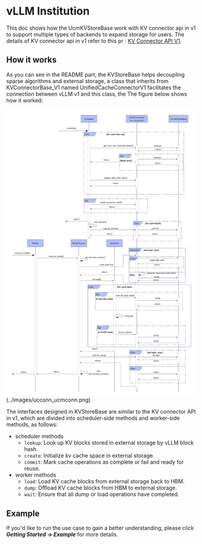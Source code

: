 # vLLM Institution
This doc shows how the UcmKVStoreBase work with KV connector api in v1 to support multiple types of backends to expand storage for users. The details of KV connector api in v1 refer to this pr : [KV Connector API V1](https://github.com/vllm-project/vllm/pull/15960).
## How it works
As you can see in the README part, the KVStoreBase helps decoupling sparse algorithms and external storage, a class that inherits from KVConnectorBase_V1 named UnifiedCacheConnectorV1 facilitates the connection between vLLM v1 and this class, the The figure below shows how it worked:

![uc_connector](../images/ucconn_ucmconn.png)(../images/ucconn_ucmconn.png)

The interfaces designed in KVStoreBase are similar to the KV connector API in v1, which are divided into scheduler-side methods and worker-side methods, as follows:
- scheduler methods
  - `lookup`: Look up KV blocks stored in external storage by vLLM block hash.
  - `create`: Initialize kv cache space in external storage.
  - `commit`: Mark cache operations as complete or fail and ready for reuse.
- worker methods
  - `load`: Load KV cache blocks from external storage back to HBM.
  - `dump`: Offload KV cache blocks from HBM to external storage.
  - `wait`: Ensure that all dump or load operations have completed.
  
## Example
If you'd like to run the use case to gain a better understanding, please click ***Getting Started -> Example*** for more details.